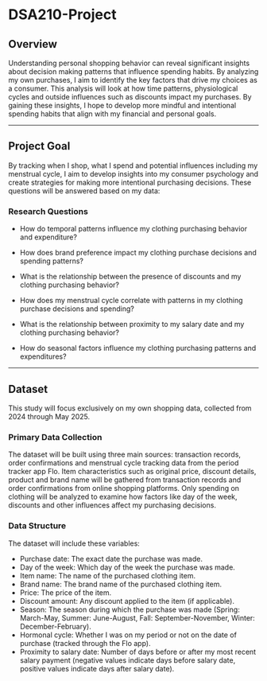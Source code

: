 # **DSA210-Project**

## **Overview**

Understanding personal shopping behavior can reveal significant insights about decision making patterns that influence spending habits. By analyzing my own purchases, I aim to identify the key factors that drive my choices as a consumer. This analysis will look at how time patterns, physiological cycles and outside influences such as discounts impact my purchases. By gaining these insights, I hope to develop more mindful and intentional spending habits that align with my financial and personal goals.
***
## **Project Goal**
By tracking when I shop, what I spend and potential influences including my menstrual cycle, I aim to develop insights into my consumer psychology and create strategies for making more intentional purchasing decisions. These questions will be answered based on my data:

### **Research Questions**

* How do temporal patterns influence my clothing purchasing behavior and expenditure?

* How does brand preference impact my clothing purchase decisions and spending patterns?

* What is the relationship between the presence of discounts and my clothing purchasing behavior?

* How does my menstrual cycle correlate with patterns in my clothing purchase decisions and spending?

* What is the relationship between proximity to my salary date and my clothing purchasing behavior?

* How do seasonal factors influence my clothing purchasing patterns and expenditures?
---
## **Dataset**
This study will focus exclusively on my own shopping data, collected from 2024 through May 2025.


### Primary Data Collection


The dataset will be built using three main sources: transaction records, order confirmations and menstrual cycle tracking data from the period tracker app Flo. Item characteristics such as original price, discount details, product and brand name will be gathered from transaction records and order confirmations from online shopping platforms. Only spending on clothing will be analyzed to examine how factors like day of the week, discounts and other influences affect my purchasing decisions.

### Data Structure

The dataset will include these variables:


* Purchase date: The exact date the purchase was made.
* Day of the week: Which day of the week the purchase was made.
* Item name: The name of the purchased clothing item.
* Brand name: The brand name of the purchased clothing item.
* Price: The price of the item.
* Discount amount: Any discount applied to the item (if applicable).
* Season: The season during which the purchase was made (Spring: March-May, Summer: June-August, Fall: September-November, Winter: December-February).
* Hormonal cycle: Whether I was on my period or not on the date of purchase (tracked through the Flo app).
* Proximity to salary date: Number of days before or after my most recent salary payment (negative values indicate days before salary date, positive values indicate days after salary date).
